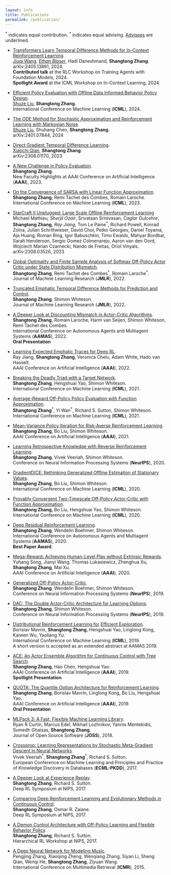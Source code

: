 ```yaml
---
layout: info
title: Publications 
permalink: /publication/
---
```


<sup>*</sup> indicates equal contribution. <sup>†</sup> indicates equal advising. <u>Advisees</u> are underlined.

- [Transformers Learn Temporal Difference Methods for In-Context Reinforcement Learning](https://arxiv.org/abs/2405.13861).  
<u>Jiuqi Wang</u><sup>*</sup>, <u>Ethan Blaser</u><sup>*</sup>, Hadi Daneshmand, **Shangtong Zhang**.  
arXiv:2405.13861, 2024.  
**Contributed talk** at the RLC Workshop on Training Agents with Foundation Models, 2024.  
**Spotlight Award** at the ICML Workshop on In-Context Learning, 2024.  

- [Efficient Policy Evaluation with Offline Data Informed Behavior Policy Design](https://arxiv.org/abs/2301.13734).  
<u>Shuze Liu</u>, **Shangtong Zhang**.   
International Conference on Machine Learning (**ICML**), 2024. 

- [The ODE Method for Stochastic Approximation and Reinforcement Learning with Markovian Noise](https://arxiv.org/abs/2401.07844).  
<u>Shuze Liu</u>, Shuhang Chen, **Shangtong Zhang**.   
arXiv:2401.07844, 2024  

- [Direct Gradient Temporal Difference Learning](https://arxiv.org/abs/2308.01170).  
<u>Xiaochi Qian</u>, **Shangtong Zhang**.   
arXiv:2308.01170, 2023  

- [A New Challenge in Policy Evaluation](https://ojs.aaai.org/index.php/AAAI/article/view/26832).  
**Shangtong Zhang**.  
New Faculty Highlights at AAAI Conference on Artificial Intelligence (**AAAI**), 2023.  

- [On the Convergence of SARSA with Linear Function Approximation](https://arxiv.org/abs/2202.06828).  
**Shangtong Zhang**, Remi Tachet des Combes, Romain Laroche.  
International Conference on Machine Learning (**ICML**), 2023. 

- [StarCraft II Unplugged: Large Scale Offline Reinforcement Learning](https://arxiv.org/abs/2308.03526)  
Michael Mathieu<sup>*</sup>, Sherjil Ozair<sup>*</sup>, Srivatsan Srinivasan<sup>*</sup>, Caglar Gulcehre<sup>*</sup>, **Shangtong Zhang**<sup>*</sup>, Ray Jiang<sup>*</sup>, Tom Le Paine<sup>*</sup>, Richard Powell, Konrad Zolna, Julian Schrittwieser, David Choi, Petko Georgiev, Daniel Toyama, Aja Huang, Roman Ring, Igor Babuschkin, Timo Ewalds, Mahyar Bordbar, Sarah Henderson, Sergio Gomez Colmenarejo, Aaron van den Oord, Wojciech Marian Czarnecki, Nando de Freitas, Oriol Vinyals.  
arXiv:2308.03526, 2023  

- [Global Optimality and Finite Sample Analysis of Softmax Off-Policy Actor Critic under State Distribution Mismatch](https://arxiv.org/abs/2111.02997).  
**Shangtong Zhang**, Remi Tachet des Combes<sup>†</sup>, Romain Laroche<sup>†</sup>.  
Journal of Machine Learning Research (**JMLR**), 2022.    

- [Truncated Emphatic Temporal Difference Methods for Prediction and Control](https://arxiv.org/abs/2108.05338).  
**Shangtong Zhang**, Shimon Whiteson.  
Journal of Machine Learning Research (**JMLR**), 2022.  

- [A Deeper Look at Discounting Mismatch in Actor-Critic Algorithms](https://arxiv.org/abs/2010.01069).  
**Shangtong Zhang**, Romain Laroche, Harm van Seijen, Shimon Whiteson, Remi Tachet des Combes.  
International Conference on Autonomous Agents and Multiagent Systems (**AAMAS**), 2022.  
**Oral Presentation**

- [Learning Expected Emphatic Traces for Deep RL](https://arxiv.org/abs/2107.05405).  
Ray Jiang, **Shangtong Zhang**, Veronica Chelu, Adam White, Hado van Hasselt.  
AAAI Conference on Artificial Intelligence (**AAAI**), 2022.  



- [Breaking the Deadly Triad with a Target Network](https://arxiv.org/abs/2101.08862).  
**Shangtong Zhang**, Hengshuai Yao, Shimon Whiteson.  
International Conference on Machine Learning (**ICML**), 2021. 

- [Average-Reward Off-Policy Policy Evaluation with Function Approximation](https://arxiv.org/abs/2101.02808).  
**Shangtong Zhang**<sup>\*</sup>, Yi Wan<sup>\*</sup>, Richard S. Sutton, Shimon Whiteson.  
International Conference on Machine Learning (**ICML**), 2021. 

- [Mean-Variance Policy Iteration for Risk-Averse Reinforcement Learning](https://arxiv.org/abs/2004.10888).  
**Shangtong Zhang**, Bo Liu, Shimon Whiteson.  
AAAI Conference on Artificial Intelligence (**AAAI**), 2021.

- [Learning Retrospective Knowledge with Reverse Reinforcement Learning](https://arxiv.org/abs/2007.06703).  
**Shangtong Zhang**, Vivek Veeriah, Shimon Whiteson.  
Conference on Neural Information Processing Systems (**NeurIPS**), 2020. 

- [GradientDICE: Rethinking Generalized Offline Estimation of Stationary Values](https://arxiv.org/abs/2001.11113).  
**Shangtong Zhang**, Bo Liu, Shimon Whiteson.  
International Conference on Machine Learning (**ICML**), 2020. 

- [Provably Convergent Two-Timescale Off-Policy Actor-Critic with Function Approximation](https://arxiv.org/abs/1911.04384).  
**Shangtong Zhang**, Bo Liu, Hengshuai Yao, Shimon Whiteson.  
International Conference on Machine Learning (**ICML**), 2020. 

- [Deep Residual Reinforcement Learning](https://arxiv.org/abs/1905.01072).  
**Shangtong Zhang**, Wendelin Boehmer, Shimon Whiteson.  
International Conference on Autonomous Agents and Multiagent Systems (**AAMAS**), 2020.  
**Best Paper Award**.

- [Mega-Reward: Achieving Human-Level Play without Extrinsic Rewards](https://arxiv.org/abs/1905.04640).  
Yuhang Song, Jianyi Wang, Thomas Lukasiewicz, Zhenghua Xu, **Shangtong Zhang**, Mai Xu.  
AAAI Conference on Artificial Intelligence (**AAAI**), 2020.

- [Generalized Off-Policy Actor-Critic](https://arxiv.org/abs/1903.11329).  
**Shangtong Zhang**, Wendelin Boehmer, Shimon Whiteson.  
Conference on Neural Information Processing Systems (**NeurIPS**), 2019. 

- [DAC: The Double Actor-Critic Architecture for Learning Options](https://arxiv.org/abs/1904.12691).  
**Shangtong Zhang**, Shimon Whiteson.  
Conference on Neural Information Processing Systems (**NeurIPS**), 2019. 

- [Distributional Reinforcement Learning for](https://arxiv.org/abs/1905.06125) [Efficient Exploration](http://www.ifaamas.org/Proceedings/aamas2019/pdfs/p2117.pdf).  
Borislav Mavrin, **Shangtong Zhang**, Hengshuai Yao, Linglong Kong, Kaiwen Wu, Yaoliang Yu.  
International Conference on Machine Learning (**ICML**), 2019.  
A short version is accepted as an extended abstract at AAMAS 2019.  

- [ACE: An Actor Ensemble Algorithm for Continuous Control with Tree Search](https://arxiv.org/abs/1811.02696).  
**Shangtong Zhang**, Hao Chen, Hengshuai Yao.  
AAAI Conference on Artificial Intelligence (**AAAI**), 2019.  
**Spotlight Presentation**

- [QUOTA: The Quantile Option Architecture for Reinforcement Learning](https://arxiv.org/abs/1811.02073).  
**Shangtong Zhang**, Borislav Mavrin, Linglong Kong, Bo Liu, Hengshuai Yao.  
AAAI Conference on Artificial Intelligence (**AAAI**), 2019.  
**Oral Presentation**

- [MLPack 3: A Fast, Flexible Machine Learning Library](https://joss.theoj.org/papers/f9fb80cf56e79edd4d87e5cf7c5f1759).  
Ryan R Curtin, Marcus Edel, Mikhail Lozhnikov, Yannis Mentekidis, Sumedh Ghaisas, **Shangtong Zhang**.  
Journal of Open Source Software (**JOSS**), 2018.

- [Crossprop: Learning Representations by Stochastic Meta-Gradient Descent in Neural Networks](https://link.springer.com/chapter/10.1007/978-3-319-71249-9_27).  
Vivek Veeriah<sup>\*</sup>, **Shangtong Zhang**<sup>\*</sup>, Richard S. Sutton.  
European Conference on Machine Learning and Principles and Practice of Knowledge Discovery in Databases (**ECML-PKDD**), 2017.  

- [A Deeper Look at Experience Replay](https://arxiv.org/abs/1712.01275).  
**Shangtong Zhang**, Richard S. Sutton.  
Deep RL Symposium at NIPS, 2017.

- [Comparing Deep Reinforcement Learning and Evolutionary Methods in Continuous Control](https://arxiv.org/abs/1712.00006).  
**Shangtong Zhang**, Osmar R. Zaiane.  
Deep RL Symposium at NIPS, 2017.

- [A Demon Control Architecture with Off-Policy Learning and Flexible Behavior Policy](https://drive.google.com/file/d/1tV1Lw1fIsQTihSzSvBT206XX2_6UjiRB/view).  
**Shangtong Zhang**, Richard S. Sutton.  
Hierarchical RL Workshop at NIPS, 2017.  

- [A Deep Neural Network for Modeling Music](https://dl.acm.org/citation.cfm?id=2749367).  
Pengjing Zhang, Xiaoqing Zheng, Wenqiang Zhang, Siyan Li, Sheng Qian, Wenqi He, **Shangtong Zhang**, Ziyuan Wang.  
International Conference on Multimedia Retrieval (**ICMR**), 2015.